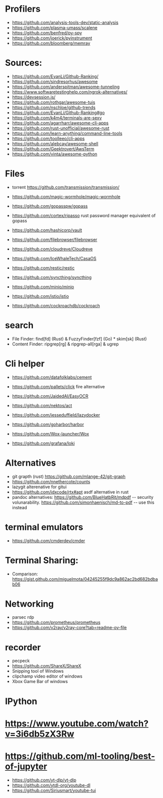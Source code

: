 
# Profilers
* https://github.com/analysis-tools-dev/static-analysis
* https://github.com/plasma-umass/scalene
* https://github.com/benfred/py-spy
* https://github.com/joerick/pyinstrument
* https://github.com/bloomberg/memray

# Sources:
* https://github.com/EvanLi/Github-Ranking/
* https://github.com/sindresorhus/awesome
* https://github.com/anderspitman/awesome-tunneling
* https://www.softwaretestinghelp.com/ngrok-alternatives/
* https://devsession.is/
* https://github.com/rothgar/awesome-tuis
* https://github.com/nschloe/github-trends
* https://github.com/EvanLi/Github-Ranking#go
* https://github.com/k4m4/terminals-are-sexy
* https://github.com/agarrharr/awesome-cli-apps
* https://github.com/rust-unofficial/awesome-rust
* https://github.com/learn-anything/command-line-tools
* https://github.com/toolleeo/cli-apps
* https://github.com/alebcay/awesome-shell
* https://github.com/Geektrovert/AwsTerm
* https://github.com/vinta/awesome-python


# Files
* torrent https://github.com/transmission/transmission/
* https://github.com/magic-wormhole/magic-wormhole

* https://github.com/gopasspw/gopass
* https://github.com/cortex/ripasso rust password manager equivalent of gopass
* https://github.com/hashicorp/vault

* https://github.com/filebrowser/filebrowser
* https://github.com/cloudreve/Cloudreve
* https://github.com/IceWhaleTech/CasaOS
* https://github.com/restic/restic
* https://github.com/syncthing/syncthing
* https://github.com/minio/minio
* https://github.com/istio/istio
* https://github.com/cockroachdb/cockroach


# search
* File Finder: find[fd] (Rust) & FuzzyFinder[fzf] (Go) * skim[sk] (Rust)
* Content Finder: ripgrep[rg] & ripgrep-all[rga] & ugrep


# Cli helper
* https://github.com/datafolklabs/cement
* https://github.com/pallets/click fire alternative
* https://github.com/JaidedAI/EasyOCR
* https://github.com/nektos/act

* https://github.com/jesseduffield/lazydocker
* https://github.com/goharbor/harbor

* https://github.com/Wox-launcher/Wox
* https://github.com/grafana/loki

# Alternatives
* git grapth (rust) https://github.com/mlange-42/git-graph
* https://github.com/nnethercote/counts
* lazygit  alterenative for gitui
* https://github.com/jdxcode/rtx#apt asdf alternative in rust
* pandoc alternatives: https://github.com/BlueHatbRit/mdpdf -- security volunarability. https://github.com/simonhaenisch/md-to-pdf  -- use this instead

# terminal emulators
* https://github.com/cmderdev/cmder

# Terminal Sharing: 
* Comparison: https://gist.github.com/miguelmota/04245255f9dc9a862ac2bd682bdbab06

# Networking
* parsec rdp
* https://github.com/prometheus/prometheus
* https://github.com/v2ray/v2ray-core?tab=readme-ov-file

# recorder
* pecpeck
* https://github.com/ShareX/ShareX
* Snipping tool of Windows
* clipchamp video editor of windows
* Xbox Game Bar of windows

# IPython
# https://www.youtube.com/watch?v=3i6db5zX3Rw
# https://github.com/ml-tooling/best-of-jupyter
* https://github.com/yt-dlp/yt-dlp
* https://github.com/ytdl-org/youtube-dl
* https://github.com/Siriusmart/youtube-tui
